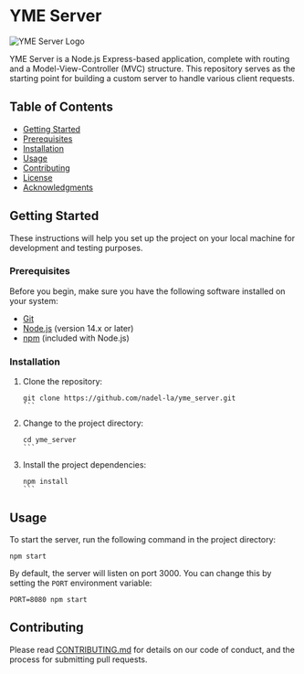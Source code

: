 # YME Server

![YME Server Logo](./assets/logo.png)

YME Server is a Node.js Express-based application, complete with routing and a Model-View-Controller (MVC) structure. This repository serves as the starting point for building a custom server to handle various client requests.

## Table of Contents

- [Getting Started](#getting-started)
- [Prerequisites](#prerequisites)
- [Installation](#installation)
- [Usage](#usage)
- [Contributing](#contributing)
- [License](#license)
- [Acknowledgments](#acknowledgments)

## Getting Started

These instructions will help you set up the project on your local machine for development and testing purposes.

### Prerequisites

Before you begin, make sure you have the following software installed on your system:

- [Git](https://git-scm.com/)
- [Node.js](https://nodejs.org/) (version 14.x or later)
- [npm](https://www.npmjs.com/) (included with Node.js)

### Installation

1. Clone the repository:

   ````
   git clone https://github.com/nadel-la/yme_server.git
   ```

2. Change to the project directory:

   ````
   cd yme_server
   ```

3. Install the project dependencies:

   ````
   npm install
   ```

## Usage

To start the server, run the following command in the project directory:

```
npm start
```

By default, the server will listen on port 3000. You can change this by setting the `PORT` environment variable:

```
PORT=8080 npm start
```

## Contributing

Please read [CONTRIBUTING.md](./CONTRIBUTING.md) for details on our code of conduct, and the process for submitting pull requests.
